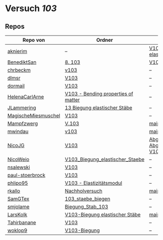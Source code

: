 # Versuch *103*

## Repos

|                     Repo von                     |                                                                    Ordner                                                                     |                                                                                                                                                      PDFs                                                                                                                                                      |
|--------------------------------------------------|-----------------------------------------------------------------------------------------------------------------------------------------------|----------------------------------------------------------------------------------------------------------------------------------------------------------------------------------------------------------------------------------------------------------------------------------------------------------------|
|[aknierim](../repo/aknierim)                      |–                                                                                                                                              |[V103 - Biegung elastischer Stäbe.pdf](https://github.com/aknierim/AP/blob/master/Protokolle/V103%20-%20Biegung%20elastischer%20St%C3%A4be.pdf)                                                                                                                                                                 |
|[BenediktSan](../repo/BenediktSan)                |[8. 103](https://github.com/BenediktSan/AnfaengerPraktikum2020/tree/main/Versuche%20Semester%203/8.%20103)                                     |[V103.pdf](https://github.com/BenediktSan/AnfaengerPraktikum2020/blob/main/Versuche%20Semester%203/8.%20103/V103.pdf)                                                                                                                                                                                           |
|[chrbeckm](../repo/chrbeckm)                      |[v103](https://github.com/chrbeckm/anfaenger-praktikum/tree/master/v103)                                                                       |–                                                                                                                                                                                                                                                                                                               |
|[dlmsr](../repo/dlmsr)                            |[V103](https://github.com/dlmsr/praktikum/tree/master/V103)                                                                                    |–                                                                                                                                                                                                                                                                                                               |
|[dormail](../repo/dormail)                        |[V103](https://github.com/dormail/ap/tree/main/V103)                                                                                           |–                                                                                                                                                                                                                                                                                                               |
|[HelenaCarlArne](../repo/HelenaCarlArne)          |[V103 - Bending properties of matter](https://github.com/HelenaCarlArne/ProtokolleAP/tree/master/V103%20-%20Bending%20properties%20of%20matter)|–                                                                                                                                                                                                                                                                                                               |
|[JLammering](../repo/JLammering)                  |[13 Biegung elastischer Stäbe](https://github.com/JLammering/Physikalisches-Praktikum/tree/master/13%20Biegung%20elastischer%20St%C3%A4be)     |–                                                                                                                                                                                                                                                                                                               |
|[MagischeMiesmuschel](../repo/MagischeMiesmuschel)|[V103](https://github.com/MagischeMiesmuschel/AnfaengerPraktikum/tree/master/V103)                                                             |–                                                                                                                                                                                                                                                                                                               |
|[Mampfzwerg](../repo/Mampfzwerg)                  |[V.103](https://github.com/Mampfzwerg/Praktikum/tree/master/V.103)                                                                             |[main.pdf](https://github.com/Mampfzwerg/Praktikum/blob/master/V.103/latex-template/main.pdf)                                                                                                                                                                                                                   |
|[mwindau](../repo/mwindau)                        |[v103](https://github.com/mwindau/praktikum/tree/master/v103)                                                                                  |[main.pdf](https://github.com/mwindau/praktikum/blob/master/v103/main.pdf)                                                                                                                                                                                                                                      |
|[NicoJG](../repo/NicoJG)                          |[V103](https://github.com/NicoJG/Anfaengerpraktikum/tree/master/V103)                                                                          |[Abgabe.pdf](https://github.com/NicoJG/Anfaengerpraktikum/blob/master/V103/Abgabe.pdf)<br/>[Abgabe_korrigiert.pdf](https://github.com/NicoJG/Anfaengerpraktikum/blob/master/V103/Abgabe_korrigiert.pdf)<br/>[V103_Feedback.pdf](https://github.com/NicoJG/Anfaengerpraktikum/blob/master/V103/V103_Feedback.pdf)|
|[NicoWeio](../repo/NicoWeio)                      |[V103_Biegung_elastischer_Staebe](https://github.com/NicoWeio/AP/tree/master/V103_Biegung_elastischer_Staebe)                                  |–                                                                                                                                                                                                                                                                                                               |
|[nsalewski](../repo/nsalewski)                    |[V103](https://github.com/nsalewski/laboratory/tree/master/V103)                                                                               |–                                                                                                                                                                                                                                                                                                               |
|[paul-stoerbrock](../repo/paul-stoerbrock)        |[V103](https://github.com/paul-stoerbrock/Praktikum/tree/master/V103)                                                                          |–                                                                                                                                                                                                                                                                                                               |
|[phlipo95](../repo/phlipo95)                      |[V103 - Elastizitätsmodul](https://github.com/phlipo95/AP-Praktikum/tree/master/V103%20-%20Elastizit%C3%A4tsmodul)                             |–                                                                                                                                                                                                                                                                                                               |
|[rkallo](../repo/rkallo)                          |[Nachholversuch](https://github.com/rkallo/APWS1718/tree/master/Nachholversuch)                                                                |[main.pdf](https://github.com/rkallo/APWS1718/blob/master/Nachholversuch/main.pdf)                                                                                                                                                                                                                              |
|[SamGTex](../repo/SamGTex)                        |[103_staebe_biegen](https://github.com/SamGTex/Physik_Praktikum_Samuel_Max/tree/master/103_staebe_biegen)                                      |–                                                                                                                                                                                                                                                                                                               |
|[smjolame](../repo/smjolame)                      |[Biegung_Stab_103](https://github.com/smjolame/Praktikum_1/tree/master/Biegung_Stab_103)                                                       |–                                                                                                                                                                                                                                                                                                               |
|[LarsKolk](../repo/LarsKolk)                      |[V103-Biegung elastischer Stäbe](https://github.com/LarsKolk/Anfaengerpraktikum/tree/master/V103-Biegung%20elastischer%20St%C3%A4be)           |[main.pdf](https://github.com/LarsKolk/Anfaengerpraktikum/blob/master/V103-Biegung%20elastischer%20St%C3%A4be/main.pdf)                                                                                                                                                                                         |
|[Tahirbanane](../repo/Tahirbanane)                |[V103](https://github.com/Tahirbanane/AP/tree/main/V103)                                                                                       |–                                                                                                                                                                                                                                                                                                               |
|[woklop9](../repo/woklop9)                        |[V103-Biegung](https://github.com/woklop9/Anfaengerpraktikum/tree/master/V103-Biegung)                                                         |–                                                                                                                                                                                                                                                                                                               |
